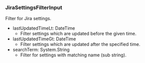 ### JiraSettingsFilterInput
Filter for Jira settings.

- lastUpdatedTimeLt: DateTime
  - Filter settings which are updated before the given time.
- lastUpdatedTimeGt: DateTime
  - Filter settings which are updated after the specified time.
- searchTerm: System.String
  - Filter for settings with matching name (sub string).
